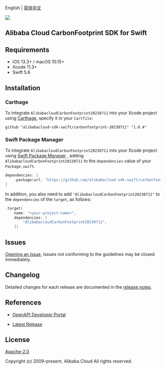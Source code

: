 English | [简体中文](README-CN.md)

![](https://aliyunsdk-pages.alicdn.com/icons/AlibabaCloud.svg)

## Alibaba Cloud CarbonFootprint SDK for Swift

## Requirements

- iOS 13.3+ / macOS 10.15+
- Xcode 11.3+
- Swift 5.6

## Installation

### Carthage

To integrate `AlibabacloudCarbonFootprint20230711` into your Xcode project using [Carthage](https://github.com/Carthage/Carthage), specify it in your `Cartfile`:

```ogdl
github "alibabacloud-sdk-swift/carbonfootprint-20230711" "1.0.4"
```

### Swift Package Manager

To integrate `AlibabacloudCarbonFootprint20230711` into your Xcode project using [Swift Package Manager](https://swift.org/package-manager/) , adding `AlibabacloudCarbonFootprint20230711` to the `dependencies` value of your `Package.swift`.

```swift
dependencies: [
    .package(url: "https://github.com/alibabacloud-sdk-swift/carbonfootprint-20230711.git", from: "1.0.4")
]
```

In addition, you also need to add `"AlibabacloudCarbonFootprint20230711"` to the `dependencies` of the `target`, as follows:

```swift
.target(
    name: "<your-project-name>",
    dependencies: [
        "AlibabacloudCarbonFootprint20230711",
    ])
```

## Issues

[Opening an Issue](https://github.com/alibabacloud-sdk-swift/carbonfootprint-20230711/issues/new), Issues not conforming to the guidelines may be closed immediately.

## Changelog

Detailed changes for each release are documented in the [release notes](./ChangeLog.txt).

## References

* [OpenAPI Developer Portal](https://next.api.alibabacloud.com/home)
- [Latest Release](https://github.com/alibabacloud-sdk-swift/carbonfootprint-20230711)

## License

[Apache-2.0](http://www.apache.org/licenses/LICENSE-2.0)

Copyright (c) 2009-present, Alibaba Cloud All rights reserved.
